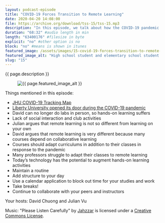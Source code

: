 ```yaml
---
layout: podcast-episode
title: "COVID-19 Forces Transition to Remote Learning"
date: 2020-04-20 14:08:00
file: https://archive.org/download/tss-15/tss-15.mp3
description: "In this episode, we talk about how the COVID-19 pandemic has impacted universities and learning. The coronavirus has forced the entire world to come to a full stop. Universities and their communities are facing tremendous challenges adapting to this global crisis to ensure that learning will proceed.  We discuss some of the implications to remote learning and also give some of our tips and advice on how to ensure academic success in remote learning."
duration: "68:32" #audio length in min
length: "63400176" #filesize in byte
explicit: "no" #other option is no
block: "no" #means is shown in itunes
featured_image: /assets/images/15-covid-19-forces-transition-to-remote-learning/feature.jpg
featured_image_alt: "High school student and elementary school student using laptops to attend school remotely"
slug: "15"
---
```


{{ page.description }}

<figure class="figure">
    <img src="{{ page.featured_image }}" alt="{{ page.featured_image_alt }}" class="mx-auto mt-5 mb-2 d-block w-75" />
</figure>

Things mentioned in this episode:

- [JHU COVID-19 Tracking Map](https://coronavirus.jhu.edu/map.html)
- [Liberty University opened its door during the COVID-19 pandemic](https://www.nytimes.com/2020/03/29/us/politics/coronavirus-liberty-university-falwell.html)
- David can no longer do labs in person, so hands-on learning suffers
- Lack of social interaction and club activities
- Julian argues that remote learning is not so different from learning on your own
- David argues that remote learning is very different because many courses depend on collaborative learning
- Courses should adapt curriculums in addition to their classes in response to the pandemic
- Many professors struggle to adapt their classes to remote learning
- Today’s technology has the potential to augment hands-on learning activities
- Maintain a routine
- Add structure to your day
- Use a calendar application to block out time for your studies and work
- Take breaks!
- Continue to collaborate with your peers and instructors

Your hosts: David Chuong and Julian Vu

Music: "Please Listen Carefully" by [Jahzzar](https://soundcloud.com/jahzzar) is licensed under a [Creative Commons License](http://creativecommons.org/licenses/by-sa/3.0/).
